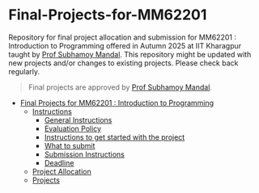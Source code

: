 # Final-Projects-for-MM62201
 Repository for final project allocation and submission for MM62201 : Introduction to Programming offered in Autumn 2025 at IIT Kharagpur taught by [Prof Subhamoy Mandal](https://sites.google.com/site/smandalbiomed/home).
This repository might be updated with new projects and/or changes to existing projects. Please check back regularly.

> Final projects are approved by [Prof Subhamoy Mandal](https://sites.google.com/site/smandalbiomed/home).
- [Final Projects for MM62201 : Introduction to Programming](#final-projects-for-MM62201--Introduction-to-programming)
  - [Instructions](#instructions)
    - [General Instructions](#general-instructions)
    - [Evaluation Policy](#evaluation-policy)
    - [Instructions to get started with the project](#instructions-to-get-started-with-the-project)
    - [What to submit](#what-to-submit)
    - [Submission Instructions](#submission-instructions)
    - [Deadline](#deadline)
  - [Project Allocation](#project-allocation)
  - [Projects](#projects)
    <!-- [Project 1 : Medical Transcription Analysis](#project-1--medical-transcription-analysis)
    - [Project 2 : Agriculture Crop Production Analysis](#project-2--agriculture-crop-production-analysis)
    - [Project 3 : ISBI 2022 Accepted Submissions Analysis](#project-3--isbi-2022-accepted-submissions-analysis)
    - [Project 4 : Medical Image Visualization and Analysis](#project-4--medical-image-visualization-and-analysis)
    - [Project 5 : Patient Health Statistical Analysis](#project-5--patient-health-statistical-analysis)
    - [Project 6 : Impact of Soil Quality on Crop Growth Analysis](#project-6--impact-of-soil-quality-on-crop-growth-analysis)
    - [Project 7 : Plant Disease Analysis Using Leaf Image Data](#project-7--plant-disease-analysis-using-leaf-image-data)
    - [Project 8 : PCOS Data Analysis and Visualization](#project-8--PCOS-data-analysis-and-visualization)
    - [Project 9 : Mushroom Edibility Classification Using Data Analysis and Visualization](#project-9--mushroom-edibility-classification-using-data-analysis-and-visualization)
    - [Project 10 : Diabetes Type Classification](#project-10--diabetes-type-classification)
    - [Project 11: Predicting Maternal Health Risk](#project-11--predicting-maternal-health-risk)
    - [Project 12: DYNAMICS OF REDUCED INDEPENDENCE POLYNOMIALS](#project-12--DYNAMICS-OF-REDUCED-INDEPENDENCE-POLYNOMIALS)
  - [Resources](#resources)
  - [All the best!](#all-the-best)

## Instructions

### General Instructions
1. The project is to be done in groups of 2 students. The students are expected to work together collaboratively.
2. The choice of programming language is Python.
3. Each group will be assigned a mentor TA who will be responsible for guiding the group throughout the project.
4. Meetings with the mentor TA will be scheduled at the beginning of the project and at regular intervals.
5. Each student will be evaluated based on the contribution towards the project. Make sure you are contributing equally to the project.
6. Code plagiarism will not be tolerated. Any submission found to be plagiarized will be awarded a zero grade.
7. Late submissions will not be accepted.

### Evaluation Policy
1. The final project evaluation is based on the following criteria:
   1. `Continuous Evaluation (CE) : 40%`
   2. `Code Quality and Documentation : 20%`
   3. `Final Submission and Report : 40%`
2. `Continuous Evaluation (CE)` : 40%
   - The CE will be based on the following criteria:
      1. Your participation in the weekly meetings with your mentor TA.
      2. Your weekly progress and updates on the project.
3. `Code Quality and Documentation` : 20%
   - This will be based on the following criteria:
      1. Code Quality : 10% (based on the code quality and readability)
      2. Documentation : 10% (based on the documentation of the code and the project)
4. `Final Submission and Report` : 40%
   - This will be based on the following criteria:
      1. Final Submission : 20% (based on the final submission of the project)
      2. Final Report : 20% (based on the final report of the project)
5. CE will be evaluated if you have attended `at least 75%` of the weekly meetings with your mentor TA.

### Instructions to get started with the project
1. `Fork` this `github.com/SanchitaMondal/MM62201_final_projects` repository.
2. `Clone` the forked repository to your local machine using the following command:
   ```bash
   git clone github.com/{your_username}/MM62201_final_projects
   ```
3. Your projects are in the `submissions` directory. You can find the project description in the README.md file of the respective project directory.
4. Work on the project and make `regular commits` to your local repository and `push` them to your forked repository.
5. Your mentor TA will review your code and provide feedback.

### What to submit
1. You have to submit the following:
   1. `Final Code` : The final code of your project in the respective project directory.
      1. Code should be highly readable and well documented.
      2. Try to write efficient code and avoid unnecessary code.
   2. `Final Report` : The final report of your project in the respective project directory. The report should be in the form of a `markdown` file with the name `report.md`. The report should contain the following:
      1. `Introduction` : A brief introduction of the project.
      2. `Data` : A brief description of the data used in the project.
      3. `Questions & Answers` : The questions and their respective answers. Also include the code snippets used to answer the questions and `who solved` the question.
      4. `References` : The references used in the project.

### Submission Instructions
1. Submission of the final project will be done via `GitHub Pull Requests`.
2. Once you are done with the project, you can create a `Pull Request` to the `main` branch of the `github.com/SanchitaMondal/MM62201_final_projects` repository.
3. We will review your merge request and provide feedback. You can make changes to your code and update the merge request. If accepted, your project will be merged to the `main` branch of the `github.com/SanchitaMondal/MM62201_final_projects` repository.
4. That's it! `Congratulations!!` have successfully submitted your final project.

### Deadline
The deadline for the final project submission is 27th November 2024, 23:59 IST**.

## Project Allocation
|     Students                            | Project                |  Mentor TA    |
|:---------------------------:|:-----------------------------:|:------------------:|
|  | [Project 4 : Medical Image Visualization and Analysis](#project-4--medical-image-visualization-and-analysis) | Anusuiya |
|  | [Project 1 : Medical Transcription Analysis](#project-1--medical-transcription-analysis) | Anusuiya |
|  | [Project 3 : ISBI 2022 Accepted Submissions Analysis](#project-3--isbi-2022-accepted-submissions-analysis) | Anusuiya |
|  | [Project 2 : Agriculture Crop Production Analysis](#project-2--agriculture-crop-production-analysis) | Anusuiya |
| 24MM60005, 24MM60009, 24MM60008, 24MM6013 | [Project 5 : Patient Health Statistical Analysis](#project-5--patient-health-statistical-analysis) | Sanchita |
| 24AG62R10, 24AG62R16, 24AG62R15 | [Project 6 : Impact of Soil Quality on Crop Growth Analysis](#project-6--impact-of-soil-quality-on-crop-growth-analysis) | Sanchita |
| 24AG66R12, 24AG66R13, 24AG66R07 | [Project 6.1 : Impact of Soil Quality on Crop Growth Analysis and Model Building](#project-6--impact-of-soil-quality-on-crop-growth-analysis-and-model-building) | SELF |
| 24AG66R08, 24AG66R06 | [Project 6.2 : Impact of Soil Quality on Crop Growth Analysis and Building of An Application](#project-6--impact-of-soil-quality-on-crop-growth-analysis-and-building-of-an-application) | SELF |
| 24AG62R19, 24AG62R11, 24AG62R14 | [Project 7 : Plant Disease Analysis Using Leaf Image Data](#project-7--plant-disease-analysis-using-leaf-image-data) | Sanchita |
|  | [Project 8 : PCOS Data Analysis and Visualization](#project-8--PCOS-data-analysis-and-visualization) | Sanchita |
| 24AG62R05, 24AG62R17 | [Project 9 : Mushroom Edibility Classification Using Data Analysis and Visualization](#project-9--mushroom-edibility-classification-using-data-analysis-and-visualization) | Sanchita |
| 24MM60002, 24MM60011, 24MM60003 | [Project 10 : Diabetes Type Classification](#project-10--diabetes-type-classification) | Anusuiya |
| 24MM60015, 24MM60010, 24MM60007 | [Project 11: Predicting Maternal Health Risk](#project-11--predicting-maternal-health-risk) | Anusuiya |
| 24MM91R12, 24MM60012, 24MM60006| [Project 12: DYNAMICS OF REDUCED INDEPENDENCE POLYNOMIALS](#project-12--DYNAMICS-OF-REDUCED-INDEPENDENCE-POLYNOMIALS) | SELF |


## Projects

### Project 1 : Medical Transcription Analysis

1. The project aims to analyse the medical transcription dataset. The dataset is located in the `data/medical_transcriptions/mtsamples.csv` directory.
2. The dataset is a `csv` file. `CSV` stands for `C`omma `S`eparated `V`alues. It is a simple file format used to store tabular data, such as a spreadsheet or database. Each line of the file is a data record. Each record consists of one or more fields, separated by commas. The use of the comma as a field separator is the source of the name for this file format.
3. The dataset contains following fields :
   - `description` : Short brief of the interaction between the patient and the doctor.
   - `medical_specialty` : Medical specialty of the issue discussed in the transcription.
   - `sample_name` : Medical Samples used for the diagnosis.
   - `transcription` : Full transcription of the interaction between the patient and the doctor.
   - `keywords` : Keywords of the transcription
4. The project can be divided into sub-areas as follows :
   - `Data Preprocessing`
        1. Write functions to read the csv file. Suggestion : Use the `pandas` library.
        2. This dataset needs bit of pre-processing. The `medical_specialty` field contains multiple values. You need to split the values and create a list of values. For example, if the `medical_specialty` field contains `Orthopedics, Neurology`, then you need to split it into `['Orthopedics', 'Neurology']`.
        3. The keywords field contains multiple values. You need to split the values and transform it into a list of values. For example, if the `keywords` field contains `'pain, headache, migraine'`, then you need to split it into `['pain', 'headache', 'migraine']`.
        4. Look into the dataset and find out if there are any other fields that need to be pre-processed.
   - `Data Analysis`
        1. In this part you can prepare a set of questions at least 10 and answer them using the dataset.
        2. Some examples questions to get you started:
            * What is the `most common` medical specialty?
            * What is the `most common` medical sample?
            * What is the `most common` keyword?
            * What is the `average` length of the transcription?
            * What is the `average` length of the description?
            * What is the `average` length of the keywords?
            * And so on... Get creative and come up with your own questions.
   - `Data Visualization`
        1. In this part you can make use of the `matplotlib` and `seaborn` libraries to visualize the answers to the questions you asked in the previous part.
        2. Everyone likes to see the results in the form of `graphs` and `charts`. So, make sure you visualize the answers to the questions you asked in the previous part.

### Project 2 : Agriculture Crop Production Analysis

1. This project aims to analyse the crop production data from 2006 to 2011 from all the states of India. The dataset is located in the `data/crop_production/` directory.
2. The data directory contains 5 csv files. Go through the data files and understand the data.
3. Different data files contain different types of data. For example `datafile_1.csv` contains the following fields:
    - `Crop` : Name of the crop
    - `State` : Name of the state
    - `Cost of Cultivation (/Hectare) A2+FL` : Cost of cultivation per hectare
    - `Cost of Cultivation (/Hectare) C2` : Cost of cultivation per hectare
    - `Cost of Production (/Quintal) C2` : Cost of production per quintal
    - `Yield (Quintal/ Hectare)` : Yield per hectare
4. The `datafile_2.csv` contains the following fields:
    - `Crop` : Name of the crop
    - `Production (YYYY - YY)` : Production of the crop between two consecutive years
    - `Area (YYYY - YY)` : Area of the crop between two consecutive years
    - `Yield (YYYY - YY)` : Yield of the crop between two consecutive years
   
5. Go through the data files and understand the data. You can use the `pandas` library to read the csv files and perform analysis on the data.
6. The data files are not clean. You need to clean the data before you start analysing it.
7. The project can be divided into the following parts:
    - `Data Processing`
        1. Writing the functions for reading the data files.
        2. Once you have read the data files, you need to clean the data. You can use the `pandas` library to clean the data.
        3. Only keep the data which is relevant to the analysis and drop the rest of the data.
    - `Data Analysis`
        1. In this part, you need to prepare a set of questions and answer them using the data provided.
        2. Answer `at least 15 questions` using the data provided.
        3. A few examples questions to get you started are as follows:
            - Which `crop` has the `highest production` in the country?
            - What are the major `states` where `rice` is grown?
            - What is the `average cost of cultivation` of `rice` in the country?
            - What are seasons where `Sunflower` is grown? (data availabe in `datafile_5.csv`)
            - What is average crop duration for `Paddy`, `Wheat` and `Maize`?
        4. You can come up with your own questions and answer them using the data provided.
    - `Data Visualization`
        1. Visualize the data using `matplotlib` or `seaborn` library.
        2. Visualizing the data will help you understand the data better and answer the questions.


### Project 3 : ISBI 2022 Accepted Submissions Analysis

1. The project aims to analyse the accepted submissions of ISBI 2022. The dataset is located in the `data/isbi2022/` directory.
2. The dataset comprised of multiple `json` files. `JSON` stands for `J`avaScript `O`bject `N`otation. It is a lightweight data-interchange format. It is easy for humans to read and write.
3. Each json file contain the information about multiple papers(about 100 papers in each). The information about the paper is stored in the form of key-value pairs. `JSON` is all about key-value pairs (aka `dictionaries` in Python).
4. Each paper contains more than 20 attributes, but the most useful attributes are listed as follows :
   - `articleTitle` : Title of the paper
   - `authors` : List of authors of the paper
   - `citationCount` : Number of citations of the paper
   - `downloadCount` : Number of downloads of the paper
   -  `startPage` : Starting page of the paper
   -  `endPage` : Ending page of the paper
   -  `abstract` : Stripped abstract of the paper
5. The project can be divided into sub-areas as follows :
   - `Data Preprocessing`
        1. Write functions to read to multiple json files and concatenate them into a single dataframe.
        2. Also only keep the useful attributes mentioned above and drop the rest.
   - `Data Analysis`
        1. In this part you can prepare a set of questions at least 15 and answer them using the dataset.
        2. Some examples questions to get you started:
            * On which `area` of ISBI 2022, the most number of papers were submitted?
            * Which are the `top 10` downloaded papers and what are they about?
            * Which are the `top 10` cited papers and what are they about?
            * What are the `mean` and `median` number of `authors` per paper?
            * Most common words in the abstracts of the papers? Form a `word cloud`.
            * What is the `average` number of `pages` per paper?
            * And so on... Get creative and come up with your own questions.
   - `Data Visualization`
        1. In this part you can make use of the `matplotlib` and `seaborn` libraries to visualize the answers to the questions you asked in the previous part.
        2. Everyone likes to see the results in the form of `graphs` and `charts`. So, make sure you visualize the answers to the questions you asked in the previous part.
   

### Project 4 : Medical Image Visualization and Analysis

1. The project aims to read, visualize and analyze the medical images. The dataset is located in the `data/medical_images/` directory.
2. The dataset contains medical images of `MRI` and `CT` scans for different anatomical parts of the body. It also contains the `segmentation masks` for the images.
3. The dataset has
   1. `Hippocampus MRI` images and segmentation masks
   2. `Heart MRI` images and segmentation masks
   3. `Prostate MRI` images and segmentation masks
   4. `Abdomen CT` images and segmentation masks
4. These scans are used to diagnose the diseases of the body. The segmentation masks are used to identify the different parts of the body in the images.
5. Scans are in `NIFTI` format. `NIFTI` is a standard format for storing medical images.
6. All the scans are `3D Volumes`. Each 3D volume is a stack of `2D images`. Each 2D image is called a `slice`.
7. Your first task is to read the images and visualize them. You can use the `nibabel` library to read the images.
8. Visualizing the images is important to understand the data. You can use the `matplotlib` library to visualize the images. Visualization can be done in multiple ways. You can visualize the images in the following ways:
   1. Visualize the `slices` of the images and the segmentation masks.
   2. Visualize the `3D volumes` of the images and the segmentation masks.
9. The next task is to analyze the images. You can use the `numpy` library to analyze the images. The analysis part is open ended.
10. You can perform simple statistical analysis on the images. You can also perform more complex analysis like `image segmentation` and `image classification`.
11. Statistical analysis may include the following:
    1. Calculate the `mean`, `median`, `standard deviation`, `minimum` and `maxmum` for the whole image, segmented image.
    2. Now compare the statistics of the segmented image with the whole image. What do you observe?
12. Complex analysis may include the following:
    1. Perform `image segmentation` on the images. You can use the `scikit-image` library to perform image segmentation.
    2. Perform `image classification` on the images. You can use the `scikit-learn` library to perform image classification.
    3. You can also perform `image registration` on the images. You can use the `SimpleITK` library to perform image registration.
12. Try with statistical analysis first and then move on to more complex analysis. Although, we do not expect you to perform complex analysis, you can try it if you want to.
13. Remember, the analysis part is open ended. You can come up with your own analysis ideas and implement them.

### Project 5 : Patient Health Statistical Analysis

1. Create a .csv file which contain the following information

      - create an attribute with name `patient` Ten names of your friends or Random names-`string` format
      - add the attribute `patient Identifier` and assign 1 to 10 digits for each person-integer format.
      - add the attribute `Height` and add the respective heights in `float` format

            {5.5,5.6,6.1,6.1,6.0,5.9,5.8,5.8,5.8,9.1}  Float format

      - add the attribute `Temperature` and add the respective heights in `float` format

            {97.2,97.3,97.8,98,98.1,98.2,97.3,98,101,102}  Float format

      - add the attribute '`disease` and assign the following as per their patient identifier

            Randomly assign the disease to patients with the following
              {Headeach ,cold ,fever}

      - add the attribute `Hospital` and assign the following as per the patient identifier randomly.

      - add the attribute `Cost` and assign the following as per the patient identifier randomly.

            {20.0,1000.0,800.0,910.0,950.0,980.0,990.0,890.0,880.0,930.0}  Float format

2. Obtain the statistics from the dataset you created
      - Now create the class to represent the same above data
      - create the methods to calculate the statistics
           
            Mean ,Median ,Mode of 'Height'
            Mean ,Median ,Mode of 'Cost'
            Mean ,Median ,Mode of 'Temperature'
3. comment on the statistic calculations and clearly mention your observation
         
         Note: This section may hold high weightage so write the observations in short and specific to point.

### Project 6 : Impact of Soil Quality on Crop Growth Analysis

1. This project aims to explore how soil quality (nutrients, pH) and weather conditions (temperature, humidity, rainfall) influence different crops. The dataset is located in the `data/crop_growth/` directory.
2. By analyzing this data, you will identify patterns and insights that can help to classify the type of crop grown in different regions based on these soil and weather factors.
3. Go through the data files and understand the data. You can use the `pandas` library to read the csv files and perform analysis on the data.
4. The project can be divided into the following parts:
   - `Data Preprocessing`
     * `Handling Missing Values`: a) Check for missing values in soil nutrient data (nitrogen, phosphorus, potassium), pH, temperature, humidity, and rainfall.
        b) Use imputation techniques like mean or median imputation for continuous variables such as nutrient levels, pH, and weather data.
     * `Feature Scaling`: a) Normalize the soil nutrient levels, pH, temperature, humidity, and rainfall to bring them onto a comparable scale.
        This is important for analysis and visualization purposes.
     * `Encoding Categorical Data`: a) Convert the categorical feature crop label into numerical form using one-hot encoding or label encoding,
        so that it can be included in the analysis.
    - `Data Analysis`
      * `Descriptive Statistics`: a) Compute summary statistics (mean, median, min, max) for all continuous features (soil nutrients, pH, temperature, humidity, rainfall)           to understand the distribution of these variables for different crop types.
      * `Correlation Analysis`: a) Examine the correlation between features (soil nutrients, pH, temperature, humidity, rainfall) to understand how soil and weather    
         conditions relate to each other. Use correlation matrices to visualize these relationships.
    - `Data Visualization`
      * `Feature Distributions`: a) Use histograms or box plots to visualize the distribution of key features (nitrogen, phosphorus, potassium, pH, temperature, humidity,           rainfall) across different crop types. This will help in understanding which factors are more prevalent for certain crops.
      * `Pair Plots`: a) Generate pair plots to visualize relationships between different features for each crop type. Pair plots can show how soil nutrients and weather           conditions are distributed across crops and how they might interact with each other.
      * `Heatmap for Correlation`: a) Create a heatmap to show the correlation between features (soil nutrients, pH, temperature, humidity, and rainfall).
         This will highlight strong correlations between variables that may influence crop type classification.
      * `Bar Charts for Crop Type Distribution`: a) Use bar charts to visualize the distribution of the crop type across different ranges of soil and weather features.
         For example, you can create bar charts showing the count of each crop type at various pH levels or nitrogen concentrations.
      * `Scatter Plots`: a) Plot scatter plots with soil nutrients (e.g., nitrogen vs. phosphorus) on the axes, color-coded by crop type, to visually assess which crops             prefer specific soil nutrient combinations.
5. You can use the `pandas` library for handling missing data, imputation, encoding, and descriptive statistics.
6. For scaling features and encoding categorical data, you can use `scikit-learn` library.
7. The `seaborn` and `matplotlib` library is used for creating visualizations like pair plots, heatmaps, bar charts, scatter plots, and histograms.
8. You can try to develop a classification model to predict crop types based on soil and weather features and evaluate their performance. Although, we do not expect you to build the classification model, you can try it if you want to.
       
### Project 7 : Plant Disease Analysis Using Leaf Image Data

1. The aim of this project is to identify plant diseases from images of leaves using image processing and machine learning techniques. The dataset is located in the `data/plant_disease/` directory.
2. By analyzing the key visual differences between healthy and diseased plant leaves, the project aims to automate disease detection, which can help farmers and agricultural experts identify problems early and take action to improve crop health.
3. This project can be divided into the following parts:
   - `Image Processing`
     * `Image Resizing`: Resize all images to a uniform dimension (e.g., 128x128 or 256x256 pixels) to ensure consistent input size across the dataset.
       This step ensures that the images are compatible with deep learning models, which require fixed input dimensions.
       You can use `OpenCV` or `PIL` (Python Imaging Library) to resize the images.
     * `Normalization`: Scale pixel values from a range of 0-255 to 0-1. This ensures that the features (pixel values) are on a comparable scale, which aids in faster and better model convergence during training.
   - `Data Analysis`
     * `Statistical Analysis`: Perform descriptive statistical analysis of the dataset to explore the distribution of images across different disease categories. This includes computing the number of samples per disease class and assessing whether there are any class imbalances (i.e., some diseases having significantly more samples than others).
     * `Pixel Intensity Analysis`: Examine the pixel intensity values of the images to identify key differences between healthy and diseased leaves.
       This analysis involves comparing pixel distributions (e.g., histograms of pixel values) for each class to see if certain patterns (such as darker or lighter regions) are characteristic of diseases.
     * You can use `pandas` to analyze class distributions and check for imbalances.
   - `Data Visualization`
     * `Image Grid Visualization`: Create grids of sample images for each disease class to visually assess the variations within and across the classes.
        This helps in identifying visual patterns, such as texture or color differences, that may be indicative of disease. To create image grids, you can use `matplotlib` library.
     * `Dimensionality Reduction (PCA or t-SNE)`: Apply dimensionality reduction techniques such as PCA (Principal Component Analysis) or t-SNE (t-distributed Stochastic Neighbor Embedding) to reduce the high-dimensional image data to 2D or 3D space. This allows for visualization of the relationships between images and how different diseases cluster together. You can use `scikit-learn` library to perform PCA or t-SNE for feature reduction.
4. Remember, the analysis part is open-ended. You can come up with your own analysis ideas and implement them.
5. You can try to develop a deep learning model for plant disease detection and evaluate their performance. Although, we do not expect you to build the detection model, you can try it if you want to.

### Project 8 : PCOS Data Analysis and Visualization

1. The aim of this project is to analyze data related to Polycystic Ovary Syndrome (PCOS), a hormonal disorder affecting women of reproductive age.
2. The analysis will explore the relationship between various clinical, demographic, and lifestyle factors with the occurrence of PCOS.
3. This project also aims to identify patterns that may help in early detection and understanding of contributing factors for PCOS.
4. The dataset is located in the `data/pcos_data/` directory. The dataset may include clinical and demographic features such as:
   - Clinical Features: BMI, blood pressure, FSH/LH ratio, menstrual cycle length, etc.
   - Demographic Features: Age, marital status.
   - Lifestyle Factors: Fast food(Yes/No), Regular exercise habits.
   - Labels: PCOS (Yes/No).
5. This project is divided into the following parts:
   - `Data Preprocessing`
     * ` Handling Missing Values` : Identify and handle any missing or NaN values in the dataset using imputation or removal methods. You can use `Pandas` and `Scikit-learn` library.
     * ` Data Balancing`: If there is a class imbalance (e.g., significantly more non-PCOS cases), apply techniques like SMOTE (Synthetic Minority Over-sampling Technique) to balance the classes using `imblearn.over_sampling` library.
   - `Data Analysis`
     * `Descriptive Analysis`: Compute summary statistics (mean, median, standard deviation) for clinical features such as BMI, and blood glucose.
     * `Correlation Analysis`: Assess relationships between features and their influence on PCOS. Use correlation matrices to visualize these relationships. You can use `seaborn` library for visualization.
     * `Statistical Testing`: Use hypothesis testing (e.g., Chi-Square Test, ANOVA) to examine the association between categorical variables (e.g., Pregnant) and the presence of PCOS. The `scipy.stats` can be used for this testing.
   - `Data Visualization`
     * `Feature Distributions`: Visualize the distribution of key features like BMI, and blood pressure across PCOS and non-PCOS groups using histograms or box plots.
     * `Clustering Analysis`: Use clustering techniques like KMeans or hierarchical clustering to identify patterns or groups within the dataset. You can use `sklearn.cluster` for kmeans clustering.
     * `Feature Importance Visualization`: Use a machine learning model like a Decision Tree or Random Forest to identify the most important features contributing to PCOS and visualize them using bar plots by using `scikit-learn` library.
6. Remember, the analysis part is open-ended. You can come up with your own analysis ideas and implement them.

### Project 9 : Mushroom Edibility Classification Using Data Analysis and Visualization

1. The goal of this project is to analyze a dataset containing descriptions of various mushroom species, focusing on the identification of features that distinguish between edible and poisonous mushrooms. Find the dataset at - https://archive.ics.uci.edu/dataset/73/mushroom
2. The project will involve handling missing values, performing descriptive and correlation analyses, and generating insightful visualizations to understand which characteristics are most associated with edibility or toxicity.
3. This project is divided into the following parts:
   - `Data Preprocessing`:
    * `Handling Missing Values`: Identify and treat missing values by using imputation techniques such as mode imputation, given the categorical nature of the dataset.
    * `Encoding Categorical Data`: Convert all categorical variables to numerical format (e.g., one-hot encoding or label encoding) to enable analysis using the `Scikit-learn` library.
    * `Balancing Classes`: If the dataset shows an imbalance in edible vs. poisonous mushrooms, use resampling techniques like SMOTE (Synthetic Minority Over-sampling Technique) to balance classes using 'imblearn' library.
  - `Data Analysis`:
    * `Descriptive Statistics`: Calculate summary statistics to identify common features associated with edible and poisonous mushrooms.
    * `Correlation Analysis`: Compute correlations among categorical features to identify potential relationships or patterns with mushroom edibility.
    * `Chi-Square Tests`: Perform chi-square tests on categorical variables to determine which features are statistically significant in distinguishing between poisonous and edible mushrooms using `scipy.stats` library.
  - `Data Visualization`:
    * `Feature Distributions`: Create bar plots and box plots to illustrate the distribution of individual features (e.g., cap shape, odor, gill size) across edible and poisonous mushrooms utilizing `matplotlib` library.
    * `Correlation Matrix Heatmap`: Display a heatmap of correlations between features to visually identify relationships among attributes and potential indicators of edibility.
    * `Pair Plot`: Use pair plots to see how combinations of features vary between edible and poisonous mushrooms, which can reveal unique patterns using python libraries.
    * `Decision Tree Visualization`: If a decision tree model is used, visualize the tree to illustrate decision-making criteria and the most relevant features associated with edibility.
4. Remember, the analysis part is open-ended. You can come up with your own analysis ideas and implement them.

### Project 10 : Diabetes Type Classification

1. Extract the diabetes data from the compressed file (`diabetes-data.tar.Z`) and load it into a suitable format (e.g., CSV, Pandas DataFrames). You can find the dataset at - https://archive.ics.uci.edu/dataset/34/diabetes
2. Learn how to work with archived and compressed files, data extraction, and loading datasets.
3. Understand the dataset structure, variable types, missing values, and basic statistics.
4. A summary report of data types, distributions, and any missing values, along with a preliminary understanding of the dataset.
6. The dataset may include clinical features such as:- it contains the distribution for 70 sets of data recorded on diabetes patients (several weeks `to months` worth of glucose, insulin, and lifestyle data per patient + a description of the problem domain).
7. using this dataset we can use for the  Diabetes Type Classification: For datasets including Type 1 and Type 2 diabetes patients, you could classify patients by
diabetes type based on their glucose and insulin response patterns.
8. The project is divided into following parts:
   - `Data Preprocessing and Cleaning`: Clean and preprocess the data to make it suitable for analysis. This includes handling missing values, outliers, and any
necessary transformations (e.g., normalizing glucose levels).
   - `Exploratory Data Analysis (EDA)`: Conduct exploratory data analysis to identify patterns and relationships among features such as glucose, insulin, and lifestyle
factors.
   - `Classification Task`: Define blood glucose levels as categorical variables (e.g., low, normal, high) and build a classification model to predict these levels.
   - `Regression Task`: Predicting Continuous Glucose Levels -- Build a regression model to predict continuous glucose levels based on lifestyle and insulin data.
   - `Model Evaluation and Tuning`:- Fine-tune the models built (classification, regression, or time-series) and evaluate their performance on a test dataset.
10. Compile the analysis, results, and insights into a structured report and prepare a presentation.

### Project 11: Predicting Maternal Health Risk

1. Data Loading and Initial Exploration: Load the Excel file containing the maternal health dataset and conduct an initial exploration to understand its structure and contents.
2. Understand the dataset structure, data types, and basic statistics for each feature.
3. A brief summary report with initial findings on data types, any missing values, and basic statistical measures (mean, median, etc.) for each feature.
4. The dataset link ( https://archive.ics.uci.edu/dataset/863/maternal+health+risk ) is provided.
5. The dataset may include clinical features such as:- Age, Systolic Blood Pressure as SystolicBP, Diastolic BP as DiastolicBP, Blood Sugar as BS, Body Temperature as BodyTemp, HeartRate and RiskLevel. All these are the responsible and significant risk factors for maternal mortality, that is one of the main concern of SDG of UN.
6. The project is divided into following parts:-
   - `Data Preprocessing and Cleaning`: A pre-processed dataset with no missing values or inconsistencies, ready for further analysis.
   - `Data Analysis` is including visualization (e.g., histograms, scatter plots, box plots) and calculating correlations between features.
   - `Classification Task`: Predicting Maternal Health Risk Level: Learn classification algorithms such as logistic regression, decision trees, random forests, or support vector machines, and evaluate model performance.
   - Build a classification model to predict the risk level (low, medium, or high) based on the health features provided.
7. Model Tuning and Optimization : Optimize the classification model by tuning hyperparameters and using techniques such as cross-validation.
8. For report writing, compile the analysis, and results.

---
## Resources
1. [Python Documentation](https://docs.python.org/3/)
2. [Class Code Materials](https://github.com/SanchitaMondal/Introduction-to-programming-MM62201/)
3. [Introduction to Computation and Programming Using Python](https://mitpress.mit.edu/9780262542364/introduction-to-computation-and-programming-using-python/)
4. [Elements of Programming Interviews in Python]()
5. Python Libraries
   1. [Matplotlib : For awesome visualizations](https://matplotlib.org/)
   2. [Pandas : For data analysis](https://pandas.pydata.org/)
   3. [Numpy : For numerical computations](https://numpy.org/)
